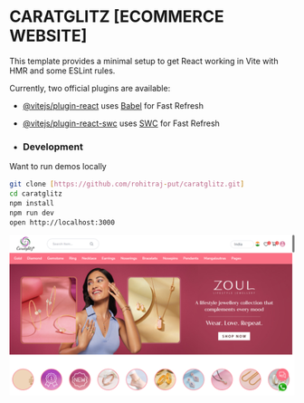 # CARATGLITZ [ECOMMERCE WEBSITE]
This template provides a minimal setup to get React working in Vite with HMR and some ESLint rules.

Currently, two official plugins are available:

- [@vitejs/plugin-react](https://github.com/vitejs/vite-plugin-react/blob/main/packages/plugin-react/README.md) uses [Babel](https://babeljs.io/) for Fast Refresh
- [@vitejs/plugin-react-swc](https://github.com/vitejs/vite-plugin-react-swc) uses [SWC](https://swc.rs/) for Fast Refresh

- ### Development

Want to run demos locally

```bash
git clone [https://github.com/rohitraj-put/caratglitz.git]
cd caratglitz
npm install
npm run dev
open http://localhost:3000
```

![Logo](./src/assets/image/websiteImg.png)